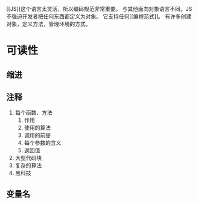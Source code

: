 [[JS]]这个语言太灵活，所以编码规范非常重要。
与其他面向对象语言不同，JS不强迫开发者把任何东西都定义为对象。
它支持任何[[编程范式]]。
有许多创建对象，定义方法，管理环境的方式。

# 可读性
## 缩进
## 注释
1. 每个函数、方法
	1. 作用
	2. 使用的算法
	3. 调用的前提
	4. 每个参数的含义
	5. 返回值
2. 大型代码块
3. 复杂的算法
4. 黑科技
## 变量名